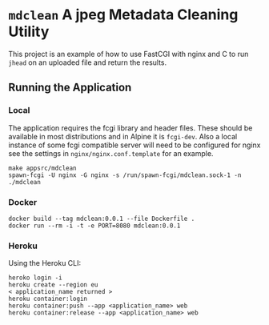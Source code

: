 `mdclean` A jpeg Metadata Cleaning Utility
==========================================

This project is an example of how to use FastCGI with nginx and C to run
`jhead` on an uploaded file and return the results.

Running the Application
-----------------------

### Local

The application requires the fcgi library and header files. These should 
be available in most distributions and in Alpine it is `fcgi-dev`. Also
a local instance of some fcgi compatible server will need to be configured
for nginx see the settings in `nginx/nginx.conf.template` for an example.

    make appsrc/mdclean
    spawn-fcgi -U nginx -G nginx -s /run/spawn-fcgi/mdclean.sock-1 -n ./mdclean

### Docker

    docker build --tag mdclean:0.0.1 --file Dockerfile .
    docker run --rm -i -t -e PORT=8080 mdclean:0.0.1

### Heroku

Using the Heroku CLI:

    heroko login -i
    heroku create --region eu
    < application_name returned >
    heroku container:login
    heroku container:push --app <application_name> web
    heroku container:release --app <application_name> web

